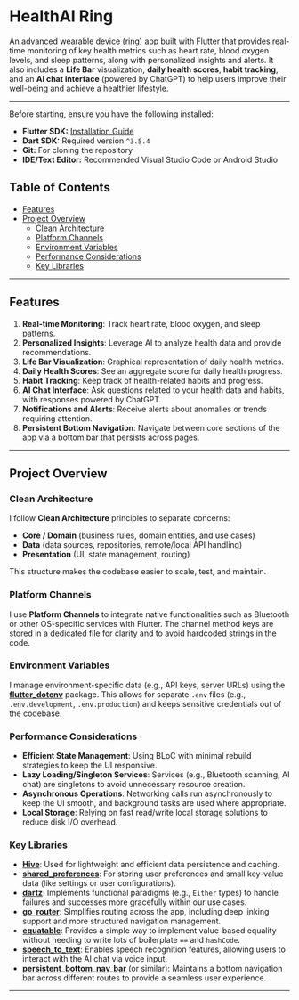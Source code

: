 # HealthAI Ring

An advanced wearable device (ring) app built with Flutter that provides real-time monitoring of key health metrics such as heart rate, blood oxygen levels, and sleep patterns, along with personalized insights and alerts. It also includes a **Life Bar** visualization, **daily health scores**, **habit tracking**, and an **AI chat interface** (powered by ChatGPT) to help users improve their well-being and achieve a healthier lifestyle.

---

Before starting, ensure you have the following installed:

- **Flutter SDK:** [Installation Guide]([https://flutter.dev/docs/get-started/install](https://docs.flutter.dev/get-started/install))
- **Dart SDK:** Required version `^3.5.4`
- **Git:** For cloning the repository
- **IDE/Text Editor:** Recommended Visual Studio Code or Android Studio



## Table of Contents
- [Features](#features)
- [Project Overview](#project-overview)
  - [Clean Architecture](#clean-architecture)
  - [Platform Channels](#platform-channels)
  - [Environment Variables](#environment-variables)
  - [Performance Considerations](#performance-considerations)
  - [Key Libraries](#key-libraries)

---

## Features
1. **Real-time Monitoring**: Track heart rate, blood oxygen, and sleep patterns.
2. **Personalized Insights**: Leverage AI to analyze health data and provide recommendations.
3. **Life Bar Visualization**: Graphical representation of daily health metrics.
4. **Daily Health Scores**: See an aggregate score for daily health progress.
5. **Habit Tracking**: Keep track of health-related habits and progress.
6. **AI Chat Interface**: Ask questions related to your health data and habits, with responses powered by ChatGPT.
7. **Notifications and Alerts**: Receive alerts about anomalies or trends requiring attention.
8. **Persistent Bottom Navigation**: Navigate between core sections of the app via a bottom bar that persists across pages.

---

## Project Overview

### Clean Architecture
I follow **Clean Architecture** principles to separate concerns:
- **Core / Domain** (business rules, domain entities, and use cases)
- **Data** (data sources, repositories, remote/local API handling)
- **Presentation** (UI, state management, routing)

This structure makes the codebase easier to scale, test, and maintain.

### Platform Channels
I use **Platform Channels** to integrate native functionalities such as Bluetooth or other OS-specific services with Flutter. The channel method keys are stored in a dedicated file for clarity and to avoid hardcoded strings in the code.

### Environment Variables
I manage environment-specific data (e.g., API keys, server URLs) using the [**flutter_dotenv**](https://pub.dev/packages/flutter_dotenv) package. This allows for separate `.env` files (e.g., `.env.development`, `.env.production`) and keeps sensitive credentials out of the codebase.

### Performance Considerations
- **Efficient State Management**: Using BLoC with minimal rebuild strategies to keep the UI responsive.
- **Lazy Loading/Singleton Services**: Services (e.g., Bluetooth scanning, AI chat) are singletons to avoid unnecessary resource creation.
- **Asynchronous Operations**: Networking calls run asynchronously to keep the UI smooth, and background tasks are used where appropriate.
- **Local Storage**: Relying on fast read/write local storage solutions to reduce disk I/O overhead.
  
### Key Libraries
- **[Hive](https://pub.dev/packages/hive)**: Used for lightweight and efficient data persistence and caching.
- **[shared_preferences](https://pub.dev/packages/shared_preferences)**: For storing user preferences and small key-value data (like settings or user configurations).
- **[dartz](https://pub.dev/packages/dartz)**: Implements functional paradigms (e.g., `Either` types) to handle failures and successes more gracefully within our use cases.
- **[go_router](https://pub.dev/packages/go_router)**: Simplifies routing across the app, including deep linking support and more structured navigation management.
- **[equatable](https://pub.dev/packages/equatable)**: Provides a simple way to implement value-based equality without needing to write lots of boilerplate `==` and `hashCode`.
- **[speech_to_text](https://pub.dev/packages/speech_to_text)**: Enables speech recognition features, allowing users to interact with the AI chat via voice input.
- **[persistent_bottom_nav_bar](https://pub.dev/packages/persistent_bottom_nav_bar)** (or similar): Maintains a bottom navigation bar across different routes to provide a seamless user experience.

---
